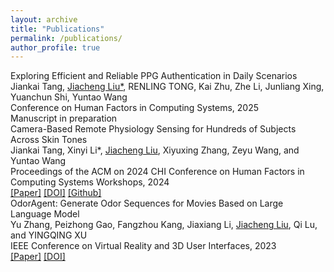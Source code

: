 ```yaml
---
layout: archive
title: "Publications"
permalink: /publications/
author_profile: true
---
```


<div class="publication">
    <div class="publication-title">Exploring Efficient and Reliable PPG Authentication in Daily Scenarios</div>
    <div class="publication-authors">Jiankai Tang, <u>Jiacheng Liu*</u>, RENLING TONG, Kai Zhu, Zhe Li, Junliang Xing, Yuanchun Shi, Yuntao Wang</div>
    <div class="publication-journal">Conference on Human Factors in Computing Systems, 2025</div>
    <div class="publication-links">Manuscript in preparation
<!--         <a href="">[Paper]</a>
        <a href="">[Video]</a>
        <a href="">[DOI]</a>
        <a href="">[Github]</a>
        <a href="">[Dataset]</a> -->
    </div>
</div>

<div class="publication">
    <div class="publication-title">Camera-Based Remote Physiology Sensing for Hundreds of Subjects Across Skin Tones</div>
    <div class="publication-authors">Jiankai Tang, Xinyi Li*, <u>Jiacheng Liu</u>, Xiyuxing Zhang, Zeyu Wang, and Yuntao Wang</div>
    <div class="publication-journal">Proceedings of the ACM on 2024 CHI Conference on Human Factors in Computing Systems Workshops, 2024</div>
    <div class="publication-links">
        <a href="assets/2404.05003v1.pdf">[Paper]</a>
        <a href="https://doi.org/10.48550/arXiv.2404.05003">[DOI]</a>
        <a href="https://github.com/health-hci-group/largest_rppg_dataset_evaluation">[Github]</a>
    </div>
</div>

<div class="publication">
    <div class="publication-title">OdorAgent: Generate Odor Sequences for Movies Based on Large Language Model</div>
    <div class="publication-authors">Yu Zhang, Peizhong Gao, Fangzhou Kang, Jiaxiang Li, <u>Jiacheng Liu</u>, Qi Lu, and YINGQING XU</div>
    <div class="publication-journal">IEEE Conference on Virtual Reality and 3D User Interfaces, 2023</div>
    <div class="publication-links">
        <a href="assets/OdorAgent_Generate_Odor_Sequences_for_Movies_Based_on_Large_Language_Model.pdf">[Paper]</a>
        <a href="https://doi.org/10.1109/VR58804.2024.00034">[DOI]
    </div>
</div>

